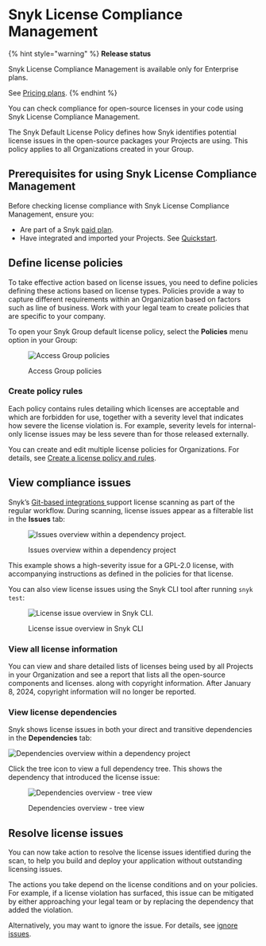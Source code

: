 # Snyk License Compliance Management

{% hint style="warning" %}
**Release status**&#x20;

Snyk License Compliance Management is available only for Enterprise plans.

See [Pricing plans](https://snyk.io/plans).
{% endhint %}

You can check compliance for open-source licenses in your code using Snyk License Compliance Management.

The Snyk Default License Policy defines how Snyk identifies potential license issues in the open-source packages your Projects are using. This policy applies to all Organizations created in your Group.

## **Prerequisites for using Snyk License Compliance Management**

Before checking license compliance with Snyk License Compliance Management, ensure you:

* Are part of a Snyk [paid plan](https://snyk.io/plans/).
* Have integrated and imported your Projects. See [Quickstart](../../../getting-started/quickstart/).

## **Define license policies**

To take effective action based on license issues, you need to define policies defining these actions based on license types. Policies provide a way to capture different requirements within an Organization based on factors such as line of business. Work with your legal team to create policies that are specific to your company.

To open your Snyk Group default license policy, select the **Policies** menu option in your Group:

<div align="left">

<figure><img src="../../../.gitbook/assets/Screenshot 2023-05-15 at 12.34.36.png" alt="Access Group policies"><figcaption><p>Access Group policies</p></figcaption></figure>

</div>

### Create policy rules

Each policy contains rules detailing which licenses are acceptable and which are forbidden for use, together with a severity level that indicates how severe the license violation is. For example, severity levels for internal-only license issues may be less severe than for those released externally.

You can create and edit multiple license policies for Organizations. For details, see [Create a license policy and rules](../../../manage-risk/policies/license-policies/create-a-license-policy-and-rules.md).

## View compliance issues

Snyk’s [Git-based integrations ](../../../scm-ide-and-ci-cd-workflow-and-integrations/snyk-scm-integrations/)support license scanning as part of the regular workflow. During scanning, license issues appear as a filterable list in the **Issues** tab:

<div align="left">

<figure><img src="../../../.gitbook/assets/Screenshot 2023-05-15 at 13.12.16.png" alt="Issues overview within a dependency project."><figcaption><p>Issues overview within a dependency project</p></figcaption></figure>

</div>

This example shows a high-severity issue for a GPL-2.0 license, with accompanying instructions as defined in the policies for that license.

You can also view license issues using the Snyk CLI tool after running `snyk test`:

<figure><img src="../../../.gitbook/assets/image2-1-.png" alt="License issue overview in Snyk CLI."><figcaption><p>License issue overview in Snyk CLI</p></figcaption></figure>

### **View all license information**

You can view and share detailed lists of licenses being used by all Projects in your Organization and see a report that lists all the open-source components and licenses. along with copyright information. After January 8, 2024, copyright information will no longer be reported.

### **View license dependencies**

Snyk shows license issues in both your direct and transitive dependencies in the **Dependencies** tab:

![Dependencies overview within a dependency project](<../../../.gitbook/assets/Screenshot 2023-05-15 at 13.14.32.png>)

Click the tree icon to view a full dependency tree. This shows the dependency that introduced the license issue:

<div align="left">

<figure><img src="../../../.gitbook/assets/Screenshot 2023-05-15 at 13.18.51.png" alt="Dependencies overview - tree view"><figcaption><p>Dependencies overview - tree view</p></figcaption></figure>

</div>



## **Resolve license issues**

You can now take action to resolve the license issues identified during the scan, to help you build and deploy your application without outstanding licensing issues.

The actions you take depend on the license conditions and on your policies. For example, if a license violation has surfaced, this issue can be mitigated by either approaching your legal team or by replacing the dependency that added the violation.

Alternatively, you may want to ignore the issue. For details, see [ignore issues](../../../manage-risk/prioritize-issues-for-fixing/ignore-issues/).
